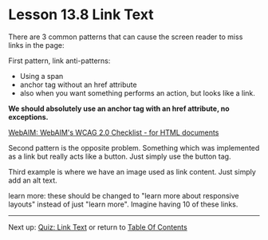 # Lesson 13.8 Link Text

There are 3 common patterns that can cause the screen reader to miss links in the page:

First pattern, link anti-patterns:
- Using a span
- anchor tag without an href attribute
- also when you want something performs an action, but looks like a link.

**We should absolutely use an anchor tag with an href attribute, no exceptions.**

[WebAIM: WebAIM's WCAG 2.0 Checklist - for HTML documents](http://webaim.org/standards/wcag/checklist#sc2.4.9)

Second pattern is the opposite problem. Something which was implemented as a link but really acts like a button. Just simply use the button tag.

Third example is where we have an image used as link content. Just simply add an alt text.

learn more: these should be changed to "learn more about responsive layouts" instead of just "learn more". Imagine having 10 of these links.

- - -
Next up: [Quiz: Link Text](ND024_Part2_Lesson13_09.md) or return to [Table Of Contents](./ND024_TableOfContents.md)
